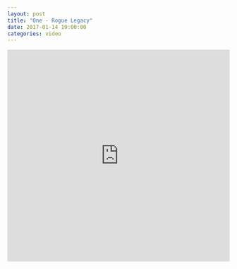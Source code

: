 ```yaml
---
layout: post		
title: "One - Rogue Legacy"		
date: 2017-01-14 19:00:00		
categories: video
---
```

<iframe src="https://player.vimeo.com/video/201909202" width="100%" height="480" frameborder="0" webkitallowfullscreen mozallowfullscreen allowfullscreen></iframe>
